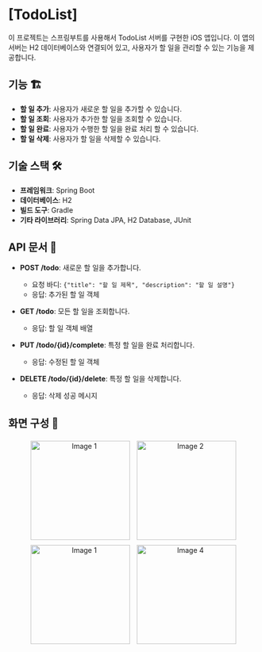 # [TodoList]

이 프로젝트는 스프링부트를 사용해서 TodoList 서버를 구현한 iOS 앱입니다. 
이 앱의 서버는 H2 데이터베이스와 연결되어 있고, 사용자가 할 일을 관리할 수 있는 기능을 제공합니다.

## 기능 🏗️

- **할 일 추가**: 사용자가 새로운 할 일을 추가할 수 있습니다.
- **할 일 조회**: 사용자가 추가한 할 일을 조회할 수 있습니다.
- **할 일 완료**: 사용자가 수행한 할 일을 완료 처리 할 수 있습니다.
- **할 일 삭제**: 사용자가 할 일을 삭제할 수 있습니다.

## 기술 스택 🛠️

- **프레임워크**: Spring Boot
- **데이터베이스**: H2
- **빌드 도구**: Gradle
- **기타 라이브러리**: Spring Data JPA, H2 Database, JUnit

## API 문서 📃

- **POST /todo**: 새로운 할 일을 추가합니다.
  - 요청 바디: `{"title": "할 일 제목", "description": "할 일 설명"}`
  - 응답: 추가된 할 일 객체

- **GET /todo**: 모든 할 일을 조회합니다.
  - 응답: 할 일 객체 배열

- **PUT /todo/{id}/complete**: 특정 할 일을 완료 처리합니다.
  - 응답: 수정된 할 일 객체

- **DELETE /todo/{id}/delete**: 특정 할 일을 삭제합니다.
  - 응답: 삭제 성공 메시지

## 화면 구성 📱

<p align="center">
  <img src="https://img1.daumcdn.net/thumb/R1280x0/?scode=mtistory2&fname=https%3A%2F%2Fblog.kakaocdn.net%2Fdn%2Fboyduu%2FbtsJi4Monrm%2FOtY2vitoORSvahX0dly5Gk%2Fimg.png" width="200" height="auto" alt="Image 1" style="display:inline-block; margin:5px;">
  <img src="https://img1.daumcdn.net/thumb/R1280x0/?scode=mtistory2&fname=https%3A%2F%2Fblog.kakaocdn.net%2Fdn%2FckaC1Y%2FbtsJjysyRzF%2FmrkZmkjrLZJ2QSCjssREUK%2Fimg.png" width="200" height="auto" alt="Image 2" style="display:inline-block; margin:5px;">
  <img src="https://img1.daumcdn.net/thumb/R1280x0/?scode=mtistory2&fname=https%3A%2F%2Fblog.kakaocdn.net%2Fdn%2Fboyduu%2FbtsJi4Monrm%2FOtY2vitoORSvahX0dly5Gk%2Fimg.png" width="200" height="auto" alt="Image 1" style="display:inline-block; margin:5px;">
  <img src="https://img1.daumcdn.net/thumb/R1280x0/?scode=mtistory2&fname=https%3A%2F%2Fblog.kakaocdn.net%2Fdn%2Fm3TCL%2FbtsJjj3DdaP%2FkGJB9rAn7zYkYEQjiAGksk%2Fimg.png" width="200" height="auto" alt="Image 4" style="display:inline-block; margin:5px;">
</p>


